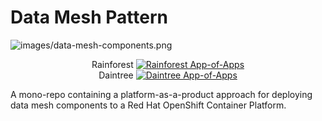 # Data Mesh Pattern

![images/data-mesh-components.png](images/data-mesh-components.png)

<p align="center">
  Rainforest
  <a href="https://argocd-server-rainforest-ci-cd.apps.sno.sandbox242.opentlc.com/applications/rainforest-ci-cd-app-of-apps">
    <img alt="Rainforest App-of-Apps" src="https://argocd-server-rainforest-ci-cd.apps.sno.sandbox242.opentlc.com/api/badge?name=rainforest-ci-cd-app-of-apps&revision=true">
  </a><br/>
  Daintree
  <a href="https://argocd-server-rainforest-ci-cd.apps.sno.sandbox242.opentlc.com/applications/daintree-dev-app-of-apps">
    <img alt="Daintree App-of-Apps" src="https://argocd-server-rainforest-ci-cd.apps.sno.sandbox242.opentlc.com/api/badge?name=daintree-dev-app-of-apps&revision=true">
  </a>  
</p>

A mono-repo containing a platform-as-a-product approach for deploying data mesh components to a Red Hat OpenShift Container Platform.

